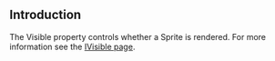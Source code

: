 ## Introduction

The Visible property controls whether a Sprite is rendered. For more information see the [IVisible page](/frb/docs/index.php?title=FlatRedBall.Graphics.IVisible.md "FlatRedBall.Graphics.IVisible").
